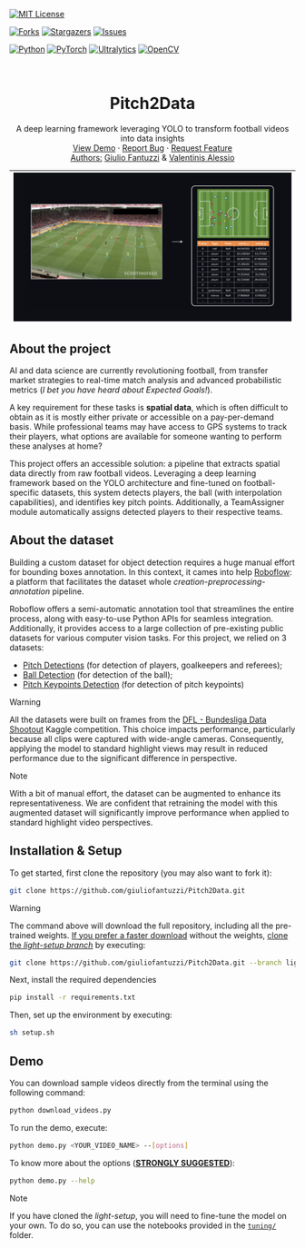 <!-------------------------------------------------------------------------------------->
<!-- REPO STATS and MAIN LIBRARIES -->

[![MIT License][license-shield]][license-url]

[![Forks][forks-shield]][forks-url]
[![Stargazers][stars-shield]][stars-url]
[![Issues][issues-shield]][issues-url]

[![Python][python-shield]][python-url]
[![PyTorch][pytorch-shield]][pytorch-url]
[![Ultralytics][ultralytics-shield]][ultralytics-url]
[![OpenCV][opencv-shield]][opencv-url]

<!-------------------------------------------------------------------------------------->
<!-- PROJECT LOGO -->
<br />
<div align="center">
<h1 align="center">Pitch2Data</h1>
  <p align="center">
    A deep learning framework leveraging YOLO to transform football videos into data insights
    <br />
    <a href="./demo.py">View Demo</a>
    ·
    <a href="https://github.com/giuliofantuzzi/Pitch2Data/issues">Report Bug</a>
    ·
    <a href="https://github.com/giuliofantuzzi/Pitch2Data/issues">Request Feature</a>
    <br />
    <u>Authors:</u> <a href="https://github.com/giuliofantuzzi/">Giulio Fantuzzi</a> & <a href="https://github.com/valentinisalessio/">Valentinis Alessio</a>
</p>
</div>

| ![Video Demo](assets/project_scheme.png) |
|:------------------------------------------:|
<!-------------------------------------------------------------------------------------->
<!-- ABOUT THE PROJECT -->

## About the project
AI and data science are currently revolutioning football, from transfer market strategies to real-time match analysis and advanced probabilistic metrics (*I bet you have heard about Expected Goals!*). 

A key requirement for these tasks is **spatial data**, which is often difficult to obtain as it is mostly either private or accessible on a pay-per-demand basis. While professional teams may have access to GPS systems to track their players, what options are available for someone wanting to perform these analyses at home?

This project offers an accessible solution: a pipeline that extracts spatial data directly from raw football videos. Leveraging a deep learning framework based on the YOLO architecture and fine-tuned on football-specific datasets, this system detects players, the ball (with interpolation capabilities), and identifies key pitch points. Additionally, a TeamAssigner module automatically assigns detected players to their respective teams.
<!-------------------------------------------------------------------------------------->
<!-- ABOUT THE DATASETS -->

## About the dataset

Building a custom dataset for object detection requires a huge manual effort for bounding boxes annotation. In this context, it cames into help [Roboflow](https://github.com/roboflow): a platform that facilitates the dataset whole *creation-preprocessing-annotation* pipeline.

Roboflow offers a semi-automatic annotation tool that streamlines the entire process, along with easy-to-use Python APIs for seamless integration. Additionally, it provides access to a large collection of pre-existing public datasets for various computer vision tasks. For this project, we relied on 3 datasets:

- [Pitch Detections](https://universe.roboflow.com/roboflow-jvuqo/football-players-detection-3zvbc/dataset/11) (for detection of players, goalkeepers and referees);
- [Ball Detection](https://universe.roboflow.com/roboflow-jvuqo/football-ball-detection-rejhg/dataset/2) (for detection of the ball);
- [Pitch Keypoints Detection](https://universe.roboflow.com/roboflow-jvuqo/football-field-detection-f07vi/dataset/15) (for detection of pitch keypoints)

> [!WARNING]
> All the datasets were built on frames from the [DFL - Bundesliga Data Shootout](https://www.kaggle.com/datasets/alejopaullier/dfl-clips) Kaggle competition. This choice impacts performance, particularly because all clips were captured with wide-angle cameras. Consequently, applying the model to standard highlight views may result in reduced performance due to the significant difference in perspective.

> [!NOTE]
> With a bit of manual effort, the dataset can be augmented to enhance its representativeness. We are confident that retraining the model with this augmented dataset will significantly improve performance when applied to standard highlight video perspectives.

<!-------------------------------------------------------------------------------------->

<!-- INSTALLATION & SETUP -->

## Installation & Setup

To get started, first clone the repository (you may also want to fork it):

```bash
git clone https://github.com/giuliofantuzzi/Pitch2Data.git
```
> [!WARNING]
> The command above will download the full repository, including all the pre-trained weights. <u>If you prefer a faster download</u> without the weights, <u>clone the *light-setup branch*</u> by executing:
>  ```bash
>  git clone https://github.com/giuliofantuzzi/Pitch2Data.git --branch light-setup --single-branch --depth 1
>  ```


Next, install the required dependencies

```bash
pip install -r requirements.txt
```

Then, set up the environment by executing:

```bash
sh setup.sh
```

<!-------------------------------------------------------------------------------------->

<!-- DEMO -->

## Demo

You can download sample videos directly from the terminal using the following command:

```bash
python download_videos.py
```

To run the demo, execute:

```bash
python demo.py <YOUR_VIDEO_NAME> --[options] 
```
To know more about the options (<u>**STRONGLY SUGGESTED**</u>):

```bash
python demo.py --help
```

> [!NOTE]
> If you have cloned the *light-setup*, you will need to fine-tune the model on your own. To do so, you can use the notebooks provided in the [`tuning/`](tuning/) folder. 
<!-------------------------------------------------------------------------------------->

<!-- SHIELDS and URLS -->
[forks-shield]: https://img.shields.io/github/forks/giuliofantuzzi/Pitch2Data.svg?style=for-the-badge
[forks-url]: https://github.com/giuliofantuzzi/Pitch2Data/network/members
[stars-shield]: https://img.shields.io/github/stars/giuliofantuzzi/Pitch2Data.svg?style=for-the-badge
[stars-url]: https://github.com/giuliofantuzzi/Pitch2Data/stargazers
[issues-shield]: https://img.shields.io/github/issues/giuliofantuzzi/Pitch2Data.svg?style=for-the-badge
[issues-url]: https://github.com/giuliofantuzzi/parallel-quicksort-algorithms/issues
[license-shield]: https://img.shields.io/github/license/giuliofantuzzi/Pitch2Data.svg?style=for-the-badge
[license-url]: https://github.com/tallone/giuliofantuzzi/Pitch2Data/blob/master/LICENSE
[linkedin-shield]: https://img.shields.io/badge/-LinkedIn-blue?style=for-the-badge&logo=linkedin&logoColor=white&colorB=0077B5
[linkedin-url]: https://linkedin.com/in/giuliofantuzzi
[gmail-shield]: https://img.shields.io/badge/-Gmail-red?style=for-the-badge&logo=gmail&logoColor=white&colorB=red
[gmail-url]: mailto:giulio.fantuzzi01@gmail.com
[python-shield]: https://img.shields.io/badge/Python-Python?style=for-the-badge&logo=Python&logoColor=%23FECC00&color=%233776AB
[python-url]: https://www.python.org/
[pytorch-shield]: https://img.shields.io/badge/PyTorch-PyTorch?style=for-the-badge&logo=PyTorch&logoColor=white&color=orange
[pytorch-url]: https://www.pytorch.org/
[opencv-shield]: https://img.shields.io/badge/OpenCV-OpenCV?style=for-the-badge&logo=OpenCV&logoColor=white&color=%46E770
[opencv-url]: https://www.opencv.org/
[ultralytics-shield]: https://img.shields.io/badge/Ultralytics-Ultralytics?style=for-the-badge&logo=Ultralytics&logoColor=white&color=darkviolet
[ultralytics-url]: https://www.ultralytics.com/

<!-------------------------------------------------------------------------------------->


